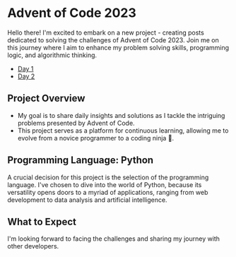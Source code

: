 #  Advent of Code 2023

Hello there! I'm excited to embark on a new project - creating posts dedicated to solving the challenges of Advent of Code 2023.
Join me on this journey where I aim to enhance my problem solving skills, programming logic, and algorithmic thinking.

* [Day 1](https://github.com/BRp99/advent-of-code-2023/tree/main/day_1)
* [Day 2](https://github.com/BRp99/advent-of-code-2023/tree/main/day_2)


## Project Overview

+ My goal is to share daily insights and solutions as I tackle the intriguing problems presented by Advent of Code.
+ This project serves as a platform for continuous learning, allowing me to evolve from a novice programmer to a coding ninja 🥷.

## Programming Language: Python

A crucial decision for this project is the selection of the programming language.
I've chosen to dive into the world of Python, because its versatility opens doors to a myriad of applications, ranging from web development to data analysis and artificial intelligence.

## What to Expect

I'm looking forward to facing the challenges and sharing my journey with other developers.

